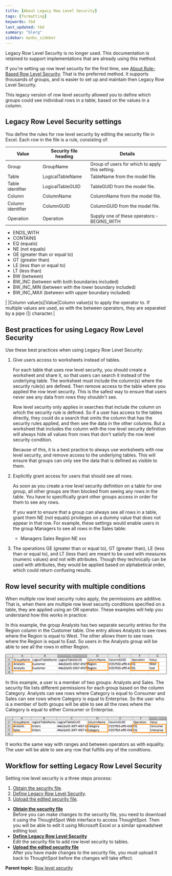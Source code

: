 ```yaml
---
title: [About Legacy Row Level Security]
tags: [formatting]
keywords: tbd
last_updated: tbd
summary: "blerg"
sidebar: mydoc_sidebar
---
```

Legacy Row Level Security is no longer used. This documentation is retained to support implementations that are already using this method.

If you're setting up row level security for the first time, see [About Rule-Based Row Level Security](new_row_level_security.html). That is the preferred method. It supports thousands of groups, and is easier to set up and maintain then Legacy Row Level Security.

This legacy version of row level security allowed you to define which groups could see individual rows in a table, based on the values in a column.

## Legacy Row Level Security settings

You define the rules for row level security by editing the security file in Excel. Each row in the file is a rule, consisting of:

|Value|Security file heading|Details|
|-----|---------------------|-------|
|Group|GroupName|Group of users for which to apply this setting.|
|Table|LogicalTableName|TableName from the model file.|
|Table identifier|LogicalTableGUID|TableGUID from the model file.|
|Column|ColumnName|ColumnName from the model file.|
|Column identifier|ColumnGUID|ColumnGUID from the model file.|
|Operation|Operation|Supply one of these operators:-   BEGINS\_WITH
-   ENDS\_WITH
-   CONTAINS
-   EQ \(equals\)
-   NE \(not equals\)
-   GE \(greater than or equal to\)
-   GT \(greater than\)
-   LE \(less than or equal to\)
-   LT \(less than\)
-   BW \(between\)
-   BW\_INC \(between with both boundaries included\)
-   BW\_INC\_MIN \(between with the lower boundary included\)
-   BW\_INC\_MAX \(between with upper boundary included\)

|
|Column value\(s\)|Value|Column value\(s\) to apply the operator to. If multiple values are used, as with the between operators, they are separated by a pipe \(|\) character.|

## Best practices for using Legacy Row Level Security

Use these best practices when using Legacy Row Level Security:

1.  Give users access to worksheets instead of tables.

    For each table that uses row level security, you should create a worksheet and share it, so that users can search it instead of the underlying table. The worksheet must include the column\(s\) where the security rule\(s\) are defined. Then remove access to the table where you applied the row level security. This is the safest way to ensure that users never see any data from rows they shouldn't see.

    Row level security only applies in searches that include the column on which the security rule is defined. So if a user has access to the tables directly, they could do a search that omits the column that has the security rules applied, and then see the data in the other columns. But a worksheet that includes the column with the row level security definition will always hide all values from rows that don't satisfy the row level security condition.

    Because of this, it is a best practice to always use worksheets with row level security, and remove access to the underlying tables. This will ensure that groups can only see the data that is defined as visible to them.

2.  Explicitly grant access for users that should see all rows.

    As soon as you create a row level security definition on a table for one group, all other groups are then blocked from seeing any rows in the table. You have to specifically grant other groups access in order for them to see any rows.

    If you want to ensure that a group can always see all rows in a table, grant them NE \(not equals\) privileges on a dummy value that does not appear in that row. For example, these settings would enable users in the group Managers to see all rows in the Sales table:

    -   Managers Sales Region NE xxx
3.  The operations GE \(greater than or equal to\), GT \(greater than\), LE \(less than or equal to\), and LT \(less than\) are meant to be used with measures \(numeric values\) and not with attributes. Though they technically can be used with attributes, they would be applied based on alphabetical order, which could return confusing results.

## Row level security with multiple conditions

When multiple row level security rules apply, the permissions are additive. That is, when there are multiple row level security conditions specified on a table, they are applied using an OR operator. These examples will help you understand how this works in practice:

In this example, the group Analysts has two separate security entries for the Region column in the Customer table. One entry allows Analysts to see rows where the Region is equal to West. The other allows them to see rows where the Region is equal to East. So users in the Analysts group will be able to see all the rows in either Region.

 ![](../../images/row_level_security_example_one.png "Multiple equality conditions in security file")

In this example, a user is a member of two groups: Analysts and Sales. The security file lists different permissions for each group based on the column Category. Analysts can see rows where Category is equal to Consumer and Sales can see rows where Category is equal to Enterprise. So the user who is a member of both groups will be able to see all the rows where the Category is equal to either Consumer or Enterprise.

 ![](../../images/row_level_security_example_two.png "Multiple group membership in security file")

It works the same way with ranges and between operators as with equality. The user will be able to see any row that fulfills any of the conditions.

## Workflow for setting Legacy Row Level Security

Setting row level security is a three steps process:

1.  [Obtain the security file](get_security_file.html#).
2.  [Define Legacy Row Level Security](row_security.html#).
3.  [Upload the edited security file](upload_security_file.html#).

-   **[Obtain the security file](../../admin/data_security/get_security_file.html)**  
Before you can make changes to the security file, you need to download it using the ThoughtSpot Web interface to access ThoughtSpot. Then you will be able to edit it using Microsoft Excel or a similar spreadsheet editing tool.
-   **[Define Legacy Row Level Security](../../admin/data_security/row_security.html)**  
Edit the security file to add row level security to tables.
-   **[Upload the edited security file](../../admin/data_security/upload_security_file.html)**  
After you have made changes to the security file, you must upload it back to ThoughtSpot before the changes will take effect.

**Parent topic:** [Row level security](../../admin/data_security/about_row_security.html)
